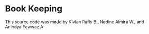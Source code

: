 # Book Keeping
This source code was made by Kivlan Rafly B., Nadine Almira W., and Anindya Fawwaz A.
